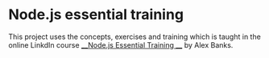 # Node.js essential training

This project uses the concepts, exercises and training which is taught in the online LinkdIn course [__Node.js Essential Training
__](https://www.linkedin.com/learning/node-js-essential-training-3/) by Alex Banks.

